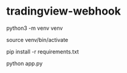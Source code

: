 # tradingview-webhook


python3 -m venv venv

source venv/bin/activate

pip install -r requirements.txt

python app.py
